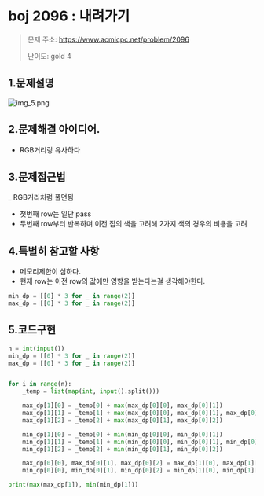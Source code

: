 # boj 2096 : 내려가기
> 문제 주소: https://www.acmicpc.net/problem/2096
> 
> 난이도: gold 4

## 1.문제설명
![img_5.png](img_5.png)

## 2.문제해결 아이디어.
- RGB거리랑 유사하다

## 3.문제접근법
_ RGB거리처럼 풀면됨
- 첫번째 row는 일단 pass
- 두번째 row부터 반복하며 이전 집의 색을 고려해 2가지 색의 경우의 비용을 고려

## 4.특별히 참고할 사항
- 메모리제한이 심하다.
- 현재 row는 이전 row의 값에만 영향을 받는다는걸 생각해야한다.
```python
min_dp = [[0] * 3 for _ in range(2)]
max_dp = [[0] * 3 for _ in range(2)]
```

## 5.코드구현
``` python
n = int(input())
min_dp = [[0] * 3 for _ in range(2)]
max_dp = [[0] * 3 for _ in range(2)]


for i in range(n):
    _temp = list(map(int, input().split()))

    max_dp[1][0] = _temp[0] + max(max_dp[0][0], max_dp[0][1])
    max_dp[1][1] = _temp[1] + max(max_dp[0][0], max_dp[0][1], max_dp[0][2])
    max_dp[1][2] = _temp[2] + max(max_dp[0][1], max_dp[0][2])

    min_dp[1][0] = _temp[0] + min(min_dp[0][0], min_dp[0][1])
    min_dp[1][1] = _temp[1] + min(min_dp[0][0], min_dp[0][1], min_dp[0][2])
    min_dp[1][2] = _temp[2] + min(min_dp[0][1], min_dp[0][2])

    max_dp[0][0], max_dp[0][1], max_dp[0][2] = max_dp[1][0], max_dp[1][1], max_dp[1][2]
    min_dp[0][0], min_dp[0][1], min_dp[0][2] = min_dp[1][0], min_dp[1][1], min_dp[1][2]

print(max(max_dp[1]), min(min_dp[1]))
```